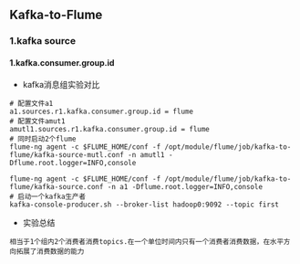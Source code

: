## Kafka-to-Flume

### 1.kafka source

#### 1.kafka.consumer.group.**id**

* kafka消息组实验对比

```
# 配置文件a1
a1.sources.r1.kafka.consumer.group.id = flume
# 配置文件amut1
amutl1.sources.r1.kafka.consumer.group.id = flume
# 同时启动2个flume
flume-ng agent -c $FLUME_HOME/conf -f /opt/module/flume/job/kafka-to-flume/kafka-source-mutl.conf -n amutl1 -Dflume.root.logger=INFO,console

flume-ng agent -c $FLUME_HOME/conf -f /opt/module/flume/job/kafka-to-flume/kafka-source.conf -n a1 -Dflume.root.logger=INFO,console
# 启动一个kafka生产者
kafka-console-producer.sh --broker-list hadoop0:9092 --topic first
```

* 实验总结

```
相当于1个组内2个消费者消费topics.在一个单位时间内只有一个消费者消费数据，在水平方向拓展了消费数据的能力
```

